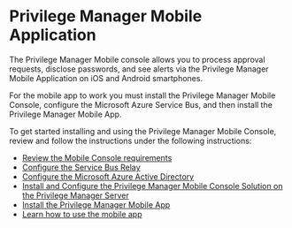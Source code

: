 [title]: # (Mobile App)
[tags]: # (mobile)
[priority]: # (15000)
# Privilege Manager Mobile Application

The Privilege Manager Mobile console allows you to process approval requests, disclose passwords, and see alerts via the Privilege Manager Mobile Application on iOS and Android smartphones.

For the mobile app to work you must install the Privilege Manager Mobile Console, configure the Microsoft Azure Service Bus, and then install the Privilege Manager Mobile App.

To get started installing and using the Privilege Manager Mobile Console, review and follow the instructions under the following instructions:

* [Review the Mobile Console requirements](sysreq.md)
* [Configure the Service Bus Relay](../how-to/infrastructure/ms-az-service-bus.md)
* [Configure the Microsoft Azure Active Directory](cfg-azure-ad.md)
* [Install and Configure the Privilege Manager Mobile Console Solution on the Privilege Manager Server](cfg-console.md)
* [Install the Privilege Manager Mobile App](install.md)
* [Learn how to use the mobile app](use-mobile.md)
